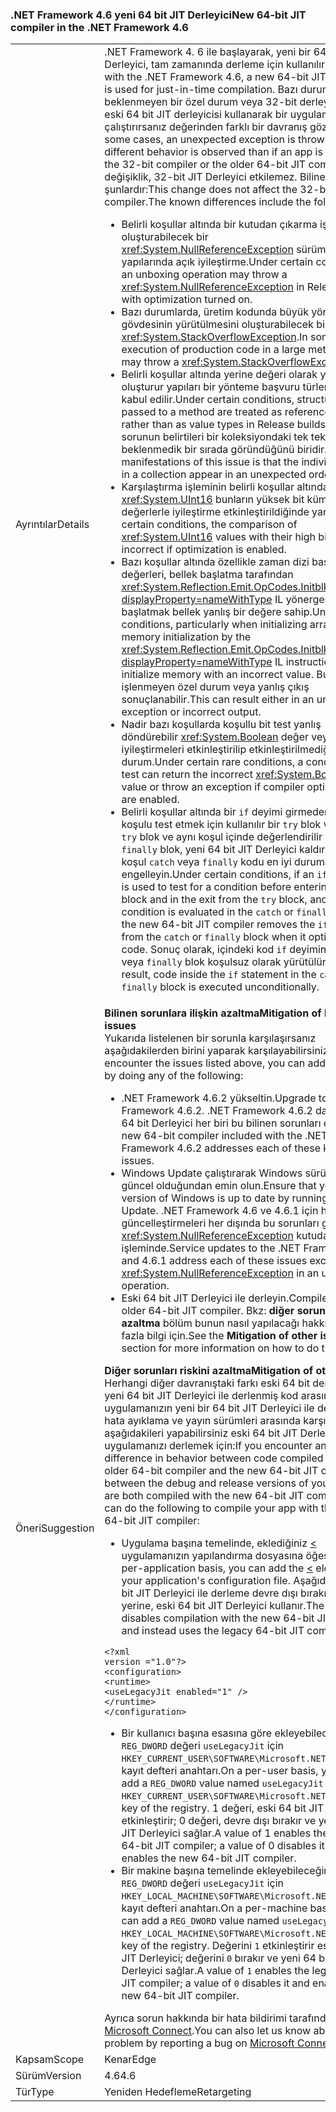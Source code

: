### <a name="new-64-bit-jit-compiler-in-the-net-framework-46"></a><span data-ttu-id="16da0-101">.NET Framework 4.6 yeni 64 bit JIT Derleyici</span><span class="sxs-lookup"><span data-stu-id="16da0-101">New 64-bit JIT compiler in the .NET Framework 4.6</span></span>

|   |   |
|---|---|
|<span data-ttu-id="16da0-102">Ayrıntılar</span><span class="sxs-lookup"><span data-stu-id="16da0-102">Details</span></span>|<span data-ttu-id="16da0-103">.NET Framework 4. 6 ile başlayarak, yeni bir 64 bit JIT Derleyici, tam zamanında derleme için kullanılır.</span><span class="sxs-lookup"><span data-stu-id="16da0-103">Starting with the .NET Framework 4.6, a new 64-bit JIT compiler is used for just-in-time compilation.</span></span> <span data-ttu-id="16da0-104">Bazı durumlarda, beklenmeyen bir özel durum veya 32-bit derleyici veya eski 64 bit JIT derleyicisi kullanarak bir uygulamayı çalıştırırsanız değerinden farklı bir davranış gözlenir.</span><span class="sxs-lookup"><span data-stu-id="16da0-104">In some cases, an unexpected exception is thrown or a different behavior is observed than if an app is run using the 32-bit compiler or the older 64-bit JIT compiler.</span></span> <span data-ttu-id="16da0-105">Bu değişiklik, 32-bit JIT Derleyici etkilemez. Bilinen farklar şunlardır:</span><span class="sxs-lookup"><span data-stu-id="16da0-105">This change does not affect the 32-bit JIT compiler.The known differences include the following:</span></span><ul><li><span data-ttu-id="16da0-106">Belirli koşullar altında bir kutudan çıkarma işlemi oluşturabilecek bir <xref:System.NullReferenceException> sürüm yapılarında açık iyileştirme.</span><span class="sxs-lookup"><span data-stu-id="16da0-106">Under certain conditions, an unboxing operation may throw a <xref:System.NullReferenceException> in Release builds with optimization turned on.</span></span></li><li><span data-ttu-id="16da0-107">Bazı durumlarda, üretim kodunda büyük yöntem gövdesinin yürütülmesini oluşturabilecek bir <xref:System.StackOverflowException>.</span><span class="sxs-lookup"><span data-stu-id="16da0-107">In some cases, execution of production code in a large method body may throw a <xref:System.StackOverflowException>.</span></span></li><li><span data-ttu-id="16da0-108">Belirli koşullar altında yerine değeri olarak yayın türleri oluşturur yapıları bir yönteme başvuru türleri olarak kabul edilir.</span><span class="sxs-lookup"><span data-stu-id="16da0-108">Under certain conditions, structures passed to a method are treated as reference types rather than as value types in Release builds.</span></span> <span data-ttu-id="16da0-109">Bu sorunun belirtileri bir koleksiyondaki tek tek öğelerin beklenmedik bir sırada göründüğünü biridir.</span><span class="sxs-lookup"><span data-stu-id="16da0-109">One of the manifestations of this issue is that the individual items in a collection appear in an unexpected order.</span></span></li><li><span data-ttu-id="16da0-110">Karşılaştırma işleminin belirli koşullar altında <xref:System.UInt16> bunların yüksek bit kümesi değerlerle iyileştirme etkinleştirildiğinde yanlış.</span><span class="sxs-lookup"><span data-stu-id="16da0-110">Under certain conditions, the comparison of <xref:System.UInt16> values with their high bit set is incorrect if optimization is enabled.</span></span></li><li><span data-ttu-id="16da0-111">Bazı koşullar altında özellikle zaman dizi başlatma değerleri, bellek başlatma tarafından <xref:System.Reflection.Emit.OpCodes.Initblk?displayProperty=nameWithType> IL yönergesinin başlatmak bellek yanlış bir değere sahip.</span><span class="sxs-lookup"><span data-stu-id="16da0-111">Under certain conditions, particularly when initializing array values, memory initialization by the <xref:System.Reflection.Emit.OpCodes.Initblk?displayProperty=nameWithType> IL instruction may initialize memory with an incorrect value.</span></span> <span data-ttu-id="16da0-112">Bu, bir işlenmeyen özel durum veya yanlış çıkış sonuçlanabilir.</span><span class="sxs-lookup"><span data-stu-id="16da0-112">This can result either in an unhandled exception or incorrect output.</span></span></li><li><span data-ttu-id="16da0-113">Nadir bazı koşullarda koşullu bit test yanlış döndürebilir <xref:System.Boolean> değer veya derleyici iyileştirmeleri etkinleştirilip etkinleştirilmediğini bir özel durum.</span><span class="sxs-lookup"><span data-stu-id="16da0-113">Under certain rare conditions, a conditional bit test can return the incorrect <xref:System.Boolean> value or throw an exception if compiler optimizations are enabled.</span></span></li><li><span data-ttu-id="16da0-114">Belirli koşullar altında bir <code>if</code> deyimi girmeden önce koşulu test etmek için kullanılır bir <code>try</code> blok ve çıkın <code>try</code> blok ve aynı koşul içinde değerlendirilir <code>catch</code> veya <code>finally</code> blok, yeni 64 bit JIT Derleyici kaldırır <code>if</code> gelen koşul <code>catch</code> veya <code>finally</code> kodu en iyi duruma getirir, engelleyin.</span><span class="sxs-lookup"><span data-stu-id="16da0-114">Under certain conditions, if an <code>if</code> statement is used to test for a condition before entering  a <code>try</code> block and in the exit from the <code>try</code> block, and the same condition is evaluated in the <code>catch</code> or <code>finally</code> block, the new 64-bit JIT compiler removes the <code>if</code> condition from the <code>catch</code> or <code>finally</code> block when it optimizes code.</span></span> <span data-ttu-id="16da0-115">Sonuç olarak, içindeki kod <code>if</code> deyiminde <code>catch</code> veya <code>finally</code> blok koşulsuz olarak yürütülür.</span><span class="sxs-lookup"><span data-stu-id="16da0-115">As a result, code inside the <code>if</code> statement in the <code>catch</code> or <code>finally</code> block is executed unconditionally.</span></span></li></ul>|
|<span data-ttu-id="16da0-116">Öneri</span><span class="sxs-lookup"><span data-stu-id="16da0-116">Suggestion</span></span>|<span data-ttu-id="16da0-117"><strong>Bilinen sorunlara ilişkin azaltma</strong></span><span class="sxs-lookup"><span data-stu-id="16da0-117"><strong>Mitigation of known issues</strong></span></span> <br/> <span data-ttu-id="16da0-118">Yukarıda listelenen bir sorunla karşılaşırsanız aşağıdakilerden birini yaparak karşılayabilirsiniz:</span><span class="sxs-lookup"><span data-stu-id="16da0-118">If you encounter the issues listed above, you can address them by doing any of the following:</span></span><ul><li><span data-ttu-id="16da0-119">.NET Framework 4.6.2 yükseltin.</span><span class="sxs-lookup"><span data-stu-id="16da0-119">Upgrade to the .NET Framework 4.6.2.</span></span> <span data-ttu-id="16da0-120">.NET Framework 4.6.2 dahil yeni bir 64 bit Derleyici her biri bu bilinen sorunları ele alır.</span><span class="sxs-lookup"><span data-stu-id="16da0-120">The new 64-bit compiler included with the .NET Framework 4.6.2 addresses each of these known issues.</span></span></li><li><span data-ttu-id="16da0-121">Windows Update çalıştırarak Windows sürümünüz güncel olduğundan emin olun.</span><span class="sxs-lookup"><span data-stu-id="16da0-121">Ensure that your version of Windows is up to date by running Windows Update.</span></span> <span data-ttu-id="16da0-122">.NET Framework 4.6 ve 4.6.1 için hizmet güncelleştirmeleri her dışında bu sorunları gidermek <xref:System.NullReferenceException> kutudan Çıkarma işleminde.</span><span class="sxs-lookup"><span data-stu-id="16da0-122">Service updates to the .NET Framework 4.6 and 4.6.1 address each of these issues except the <xref:System.NullReferenceException> in an unboxing operation.</span></span></li><li><span data-ttu-id="16da0-123">Eski 64 bit JIT Derleyici ile derleyin.</span><span class="sxs-lookup"><span data-stu-id="16da0-123">Compile with the older 64-bit JIT compiler.</span></span> <span data-ttu-id="16da0-124">Bkz: <strong>diğer sorunların azaltma</strong> bölüm bunun nasıl yapılacağı hakkında daha fazla bilgi için.</span><span class="sxs-lookup"><span data-stu-id="16da0-124">See the <strong>Mitigation of other issues</strong> section for more information on how to do this.</span></span></li></ul><span data-ttu-id="16da0-125"><strong>Diğer sorunları riskini azaltma</strong></span><span class="sxs-lookup"><span data-stu-id="16da0-125"><strong>Mitigation of other issues</strong></span></span> <br/> <span data-ttu-id="16da0-126">Herhangi diğer davranıştaki farkı eski 64 bit derleyici ve yeni 64 bit JIT Derleyici ile derlenmiş kod arasında ya da uygulamanızın yeni bir 64 bit JIT Derleyici ile derlenmiş hata ayıklama ve yayın sürümleri arasında karşılaşırsanız, aşağıdakileri yapabilirsiniz eski 64 bit JIT Derleyici ile uygulamanızı derlemek için:</span><span class="sxs-lookup"><span data-stu-id="16da0-126">If you encounter any other difference in behavior between code compiled with the older 64-bit compiler and the new 64-bit JIT compiler, or between the debug and release versions of your app that are both compiled with the new 64-bit JIT compiler, you can do the following to compile your app with the older 64-bit JIT compiler:</span></span><ul><li><span data-ttu-id="16da0-127">Uygulama başına temelinde, eklediğiniz [ < ](~/docs/framework/configure-apps/file-schema/runtime/uselegacyjit-element.md) uygulamanızın yapılandırma dosyasına öğesi.</span><span class="sxs-lookup"><span data-stu-id="16da0-127">On a per-application basis, you can add the [<](~/docs/framework/configure-apps/file-schema/runtime/uselegacyjit-element.md) element to your application's configuration file.</span></span> <span data-ttu-id="16da0-128">Aşağıdaki yeni 64 bit JIT Derleyici ile derleme devre dışı bırakır ve bunun yerine, eski 64 bit JIT Derleyici kullanır.</span><span class="sxs-lookup"><span data-stu-id="16da0-128">The following disables compilation with the new 64-bit JIT compiler and instead uses the legacy 64-bit JIT compiler.</span></span></li></ul><pre><code class="lang-xml">&lt;?xml version =&quot;1.0&quot;?&gt;&#13;&#10;&lt;configuration&gt;&#13;&#10;&lt;runtime&gt;&#13;&#10;&lt;useLegacyJit enabled=&quot;1&quot; /&gt;&#13;&#10;&lt;/runtime&gt;&#13;&#10;&lt;/configuration&gt;&#13;&#10;</code></pre><ul><li><span data-ttu-id="16da0-129">Bir kullanıcı başına esasına göre ekleyebileceğiniz bir <code>REG_DWORD</code> değeri <code>useLegacyJit</code> için <code>HKEY_CURRENT_USER\SOFTWARE\Microsoft\.NETFramework</code> kayıt defteri anahtarı.</span><span class="sxs-lookup"><span data-stu-id="16da0-129">On a per-user basis, you can add a <code>REG_DWORD</code> value named <code>useLegacyJit</code> to the <code>HKEY_CURRENT_USER\SOFTWARE\Microsoft\.NETFramework</code> key of the registry.</span></span> <span data-ttu-id="16da0-130">1 değeri, eski 64 bit JIT Derleyici etkinleştirir; 0 değeri, devre dışı bırakır ve yeni 64 bit JIT Derleyici sağlar.</span><span class="sxs-lookup"><span data-stu-id="16da0-130">A value of 1 enables the legacy 64-bit JIT compiler; a value of 0 disables it and enables the new 64-bit JIT compiler.</span></span></li><li><span data-ttu-id="16da0-131">Bir makine başına temelinde ekleyebileceğiniz bir <code>REG_DWORD</code> değeri <code>useLegacyJit</code> için <code>HKEY_LOCAL_MACHINE\SOFTWARE\Microsoft\.NETFramework</code> kayıt defteri anahtarı.</span><span class="sxs-lookup"><span data-stu-id="16da0-131">On a per-machine basis, you can add a <code>REG_DWORD</code> value named <code>useLegacyJit</code> to the <code>HKEY_LOCAL_MACHINE\SOFTWARE\Microsoft\.NETFramework</code> key of the registry.</span></span> <span data-ttu-id="16da0-132">Değerini <code>1</code> etkinleştirir eski 64 bit JIT Derleyici; değerini <code>0</code> bırakır ve yeni 64 bit JIT Derleyici sağlar.</span><span class="sxs-lookup"><span data-stu-id="16da0-132">A value of <code>1</code> enables the legacy 64-bit JIT compiler; a value of <code>0</code> disables it and enables the new 64-bit JIT compiler.</span></span></li></ul><span data-ttu-id="16da0-133">Ayrıca sorun hakkında bir hata bildirimi tarafından bize [Microsoft Connect](https://connect.microsoft.com/VisualStudio).</span><span class="sxs-lookup"><span data-stu-id="16da0-133">You can also let us know about the problem by reporting a bug on [Microsoft Connect](https://connect.microsoft.com/VisualStudio).</span></span>|
|<span data-ttu-id="16da0-134">Kapsam</span><span class="sxs-lookup"><span data-stu-id="16da0-134">Scope</span></span>|<span data-ttu-id="16da0-135">Kenar</span><span class="sxs-lookup"><span data-stu-id="16da0-135">Edge</span></span>|
|<span data-ttu-id="16da0-136">Sürüm</span><span class="sxs-lookup"><span data-stu-id="16da0-136">Version</span></span>|<span data-ttu-id="16da0-137">4.6</span><span class="sxs-lookup"><span data-stu-id="16da0-137">4.6</span></span>|
|<span data-ttu-id="16da0-138">Tür</span><span class="sxs-lookup"><span data-stu-id="16da0-138">Type</span></span>|<span data-ttu-id="16da0-139">Yeniden Hedefleme</span><span class="sxs-lookup"><span data-stu-id="16da0-139">Retargeting</span></span>|

